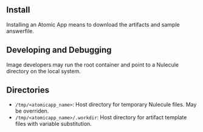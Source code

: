 ## Install

Installing an Atomic App means to download the artifacts and sample answerfile.

## Developing and Debugging

Image developers may run the root container and point to a Nulecule directory on the local system.

## Directories

* `/tmp/<atomicapp_name>`: Host directory for temporary Nulecule files. May be overriden.
* `/tmp/<atomicapp_name>/.workdir`: Host directory for artifact template files with variable substitution.

